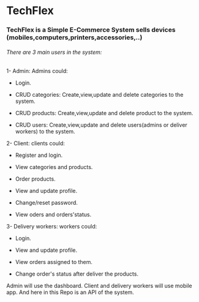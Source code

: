 # TechFlex 

###  TechFlex is a Simple E-Commerce System sells devices (mobiles,computers,printers,accessories,..)

###### There are 3 main users in the system:

1- Admin: Admins could:
- Login.

- CRUD categories: Create,view,update and delete categories to the system.

- CRUD products: Create,view,update and delete product to the system.

- CRUD users: Create,view,update and delete users(admins or deliver workers) to the system.

2- Client: clients could:
- Register and login.

- View categories and products.

- Order products.

- View and update profile.

- Change/reset password.

- View oders and orders'status.

3- Delivery workers: workers could:
- Login.

- View and update profile.

- View orders assigned to them.

- Change order's status after deliver the products.


Admin will use the dashboard. Client and delivery workers will use mobile app. And here in this Repo is an API of the system.
